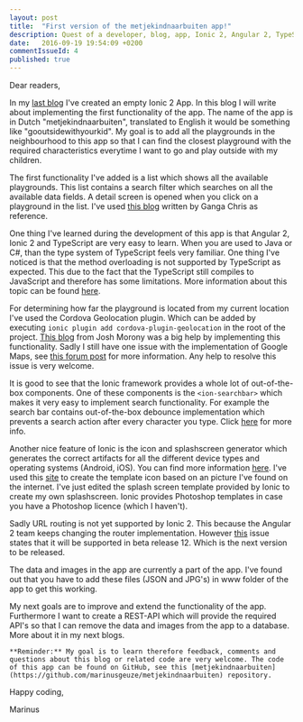 ```yaml
---
layout: post
title:  "First version of the metjekindnaarbuiten app!"
description: Quest of a developer, blog, app, Ionic 2, Angular 2, TypeScript, Cordova
date:   2016-09-19 19:54:09 +0200
commentIssueId: 4
published: true
---
```


Dear readers,

In my [last blog](../../../../2016/08/15/blog3.html) I've created an empty Ionic 2 App. In this blog I will write about implementing the first functionality of the app. The name of the app is in Dutch "metjekindnaarbuiten", translated to English it would be something like "gooutsidewithyourkid". My goal is to add all the playgrounds in the neighbourhood to this app so that I can find the closest playground with the required characteristics everytime I want to go and play outside with my children.

The first functionality I've added is a list which shows all the available playgrounds. This list contains a search filter which searches on all the available data fields. A detail screen is opened when you click on a playground in the list. I've used [this blog](https://scotch.io/tutorials/build-a-mobile-app-with-angular-2-and-ionic-2) written by Ganga Chris as reference.

One thing I've learned during the development of this app is that Angular 2, Ionic 2 and TypeScript are very easy to learn. When you are used to Java or C#, than the type system of TypeScript feels very familiar. One thing I've noticed is that the method overloading is not supported by TypeScript as expected. This due to the fact that the TypeScript still compiles to JavaScript and therefore has some limitations. More information about this topic can be found [here](https://blog.mariusschulz.com/2016/08/18/function-overloads-in-typescript).

For determining how far the playground is located from my current location I've used the Cordova Geolocation plugin. Which can be added by executing ```ionic plugin add cordova-plugin-geolocation``` in the root of the project. [This blog](http://www.joshmorony.com/ionic-2-how-to-use-google-maps-geolocation-video-tutorial) from Josh Morony was a big help by implementing this functionality. Sadly I still have one issue with the implementation of Google Maps, see [this forum post](http://stackoverflow.com/questions/39580890/google-maps-only-load-the-first-time-second-time-it-is-gray) for more information. Any help to resolve this issue is very welcome.

It is good to see that the Ionic framework provides a whole lot of out-of-the-box components. One of these components is the ```<ion-searchbar>``` which makes it very easy to implement search functionality. For example the search bar contains out-of-the-box debounce implementation which prevents a search action after every character you type. Click [here](http://ionicframework.com/docs/v2/api/components/searchbar/Searchbar) for more info.

Another nice feature of Ionic is the icon and splashscreen generator which generates the correct artifacts for all the different device types and operating systems (Android, iOS). You can find more information [here](http://ionicframework.com/docs/cli/icon-splashscreen.html). I've used this [site](http://www.gieson.com/Library/projects/utilities/icon_slayer) to create the template icon based on an picture I've found on the internet. I've just edited the splash screen template provided by Ionic to create my own splashscreen. Ionic provides Photoshop templates in case you have a Photoshop licence (which I haven't).

Sadly URL routing is not yet supported by Ionic 2. This because the Angular 2 team keeps changing the router implementation. However [this](https://github.com/driftyco/ionic/issues/6563) issue states that it will be supported in beta release 12. Which is the next version to be released.

The data and images in the app are currently a part of the app. I've found out that you have to add these files (JSON and JPG's) in www folder of the app to get this working.

My next goals are to improve and extend the functionality of the app. Furthermore I want to create a REST-API which will provide the required API's so that I can remove the data and images from the app to a database. More about it in my next blogs.

    **Reminder:** My goal is to learn therefore feedback, comments and questions about this blog or related code are very welcome. The code of this app can be found on GitHub, see this [metjekindnaarbuiten](https://github.com/marinusgeuze/metjekindnaarbuiten) repository.

Happy coding,

Marinus